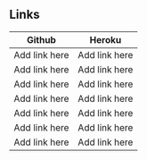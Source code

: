 ## Links

| Github            | Heroku            |
|-------------------|-------------------|
| Add link here     | Add link here     |
| Add link here     | Add link here     |
| Add link here     | Add link here     |
| Add link here     | Add link here     |
| Add link here     | Add link here     |
| Add link here     | Add link here     |
| Add link here     | Add link here     |
